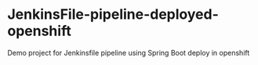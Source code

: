 # JenkinsFile-pipeline-deployed-openshift
Demo project for Jenkinsfile pipeline using Spring Boot deploy in openshift
